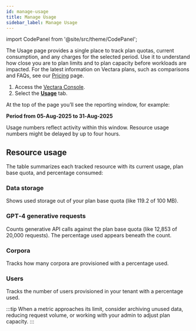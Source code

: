 ```yaml
---
id: manage-usage
title: Manage Usage
sidebar_label: Manage Usage
---
```


import CodePanel from '@site/src/theme/CodePanel';

The Usage page provides a single place to track plan quotas, current 
consumption, and any charges for the selected period. Use it to understand 
how close you are to plan limits and to plan capacity before workloads are 
impacted. For the latest information on Vectara plans, such as comparisons and 
FAQs, see our [Pricing](https://www.vectara.com/pricing) page.

1. Access the [Vectara Console](https://console.vectara.com/console).
2. Select the [**Usage**](https://console.vectara.com/console/usage/resource-usage) tab.

At the top of the page you’ll see the reporting window, for example:

**Period from 05‑Aug‑2025 to 31‑Aug‑2025**

Usage numbers reflect activity within this window. Resource usage numbers 
might be delayed by up to four hours.

## Resource usage

The table summarizes each tracked resource with its current usage, plan base 
quota, and percentage consumed:

### Data storage
Shows used storage out of your plan base quota (like 119.2 of 100 MB).

### GPT‑4 generative requests
Counts generative API calls against the plan base quota (like 12,853 of 
20,000 requests). The percentage used appears beneath the count.

### Corpora
Tracks how many corpora are provisioned with a percentage used.

### Users
Tracks the number of users provisioned in your tenant with a percentage used.

:::tip
When a metric approaches its limit, consider archiving unused data, reducing 
request volume, or working with your admin to adjust plan capacity.
:::